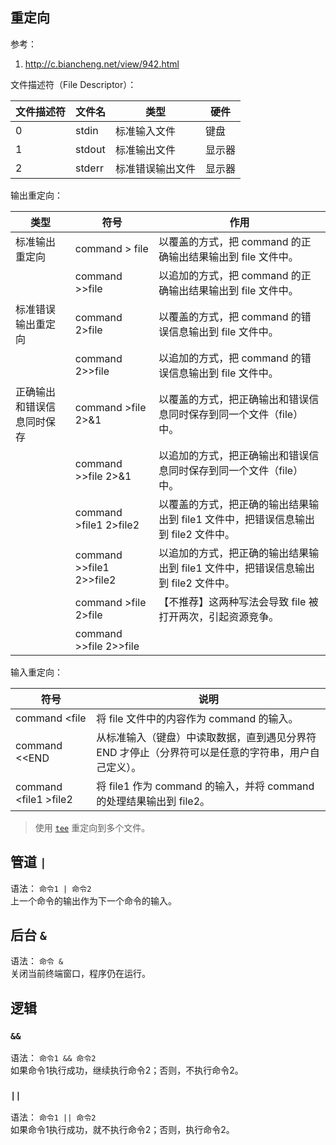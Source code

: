 ## 重定向

参考：

1. http://c.biancheng.net/view/942.html

文件描述符（File Descriptor）：  

| 文件描述符 | 文件名 | 类型 | 硬件 |
| --- | --- | --- | --- |
| 0 | stdin | 标准输入文件 | 键盘 |
| 1 | stdout | 标准输出文件 | 显示器 |
| 2 | stderr | 标准错误输出文件 | 显示器 |

输出重定向：

| 类型 | 符号 | 作用 |
| --- | --- | --- |
| 标准输出重定向 | command > file | 以覆盖的方式，把 command 的正确输出结果输出到 file 文件中。 |
| | command >>file | 以追加的方式，把 command 的正确输出结果输出到 file 文件中。 |
| 标准错误输出重定向 | command 2>file | 以覆盖的方式，把 command 的错误信息输出到 file 文件中。 |
| | command 2>>file | 以追加的方式，把 command 的错误信息输出到 file 文件中。 |
| 正确输出和错误信息同时保存 | command >file 2>&1 | 以覆盖的方式，把正确输出和错误信息同时保存到同一个文件（file）中。 |
| | command >>file 2>&1 | 以追加的方式，把正确输出和错误信息同时保存到同一个文件（file）中。 |
| | command >file1 2>file2 | 以覆盖的方式，把正确的输出结果输出到 file1 文件中，把错误信息输出到 file2 文件中。 |
| | command >>file1  2>>file2 | 以追加的方式，把正确的输出结果输出到 file1 文件中，把错误信息输出到 file2 文件中。 |
| | command >file 2>file | 【不推荐】这两种写法会导致 file 被打开两次，引起资源竞争。 |
| | command >>file 2>>file | |

输入重定向：  

| 符号 | 说明 |
| --- | --- |
| command \<file | 将 file 文件中的内容作为 command 的输入。 |
| command \<\<END | 从标准输入（键盘）中读取数据，直到遇见分界符 END 才停止（分界符可以是任意的字符串，用户自己定义）。 |
| command \<file1 >file2 | 将 file1 作为 command 的输入，并将 command 的处理结果输出到 file2。 |

>使用 [`tee`](https://github.com/nonelittlesong/study-ubuntu/blob/master/Tutorials/RUNOOB/Linux%E5%91%BD%E4%BB%A4%E5%A4%A7%E5%85%A8/%E6%96%87%E4%BB%B6%E7%AE%A1%E7%90%86/tee.md) 重定向到多个文件。  


## 管道 `|`
语法： `命令1 | 命令2`   
上一个命令的输出作为下一个命令的输入。  

## 后台 `&`
语法： `命令 &`  
关闭当前终端窗口，程序仍在运行。  

## 逻辑

### `&&`
语法： `命令1 && 命令2`  
如果命令1执行成功，继续执行命令2；否则，不执行命令2。  

### `||`
语法： `命令1 || 命令2`  
如果命令1执行成功，就不执行命令2；否则，执行命令2。  
